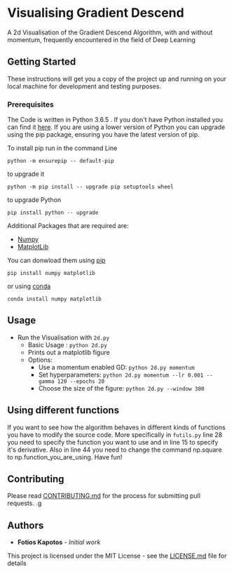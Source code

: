 # Visualising Gradient Descend

A 2d Visualisation of the Gradient Descend Algorithm, with and without momentum, frequently encountered in the field of Deep Learning

## Getting Started

These instructions will get you a copy of the project up and running on your local machine for development and testing purposes.

### Prerequisites
The Code is written in Python 3.6.5 . If you don't have Python installed you can find it [here](https://www.python.org/downloads/). If you are using a lower version of Python you can upgrade using the pip package, ensuring you have the latest version of pip. 

To install pip run in the command Line
```
python -m ensurepip -- default-pip
``` 
to upgrade it 
```
python -m pip install -- upgrade pip setuptools wheel
```
to upgrade Python
```
pip install python -- upgrade
```
Additional Packages that are required are: 
- [Numpy](http://www.numpy.org/) 
- [MatplotLib](https://matplotlib.org/)

You can donwload them using [pip](https://pypi.org/project/pip/)
```
pip install numpy matplotlib
```
or using [conda](https://anaconda.org/anaconda/python)
```
conda install numpy matplotlib
```

## Usage
* Run the Visualisation with ```2d.py```
  * Basic Usage : ```python 2d.py```
  * Prints out a matplotlib figure 
  * Options:
    * Use a momentum enabled GD: ```python 2d.py momentum```
    * Set hyperparameters: ```python 2d.py momentum --lr 0.001 --gamma 120 --epochs 20 ```
    * Choose the size of the figure: ```python 2d.py --window 300```

## Using different functions

If you want to see how the algorithm behaves in different kinds of functions you have to modify the source code. More specifically in ```futils.py``` line 28 you need to specify the function you want to use and in line 15 to specify it's derivative. Also in line 44 you need to change the command np.square to np.function_you_are_using. Have fun!


## Contributing

Please read [CONTRIBUTING.md](https://github.com/fotisk07/Visualising-Gradient-Descend/blob/master/CONTRIBUTING) for the process for submitting pull requests. .g

## Authors

* **Fotios Kapotos** - *Initial work* 

This project is licensed under the MIT License - see the [LICENSE.md](https://github.com/fotisk07/Visualising-Gradient-Descend/blob/master/LICENSE) file for details

